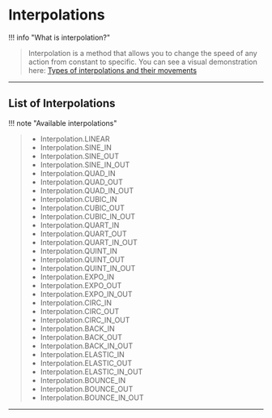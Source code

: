 # Interpolations

!!! info "What is interpolation?"
> Interpolation is a method that allows you to change the speed of any action from constant to specific.
> You can see a visual demonstration here: [Types of interpolations and their movements](https://easings.net/)

---

## List of Interpolations

!!! note "Available interpolations"
> - Interpolation.LINEAR
> - Interpolation.SINE_IN
> - Interpolation.SINE_OUT
> - Interpolation.SINE_IN_OUT
> - Interpolation.QUAD_IN
> - Interpolation.QUAD_OUT
> - Interpolation.QUAD_IN_OUT
> - Interpolation.CUBIC_IN
> - Interpolation.CUBIC_OUT
> - Interpolation.CUBIC_IN_OUT
> - Interpolation.QUART_IN
> - Interpolation.QUART_OUT
> - Interpolation.QUART_IN_OUT
> - Interpolation.QUINT_IN
> - Interpolation.QUINT_OUT
> - Interpolation.QUINT_IN_OUT
> - Interpolation.EXPO_IN
> - Interpolation.EXPO_OUT
> - Interpolation.EXPO_IN_OUT
> - Interpolation.CIRC_IN
> - Interpolation.CIRC_OUT
> - Interpolation.CIRC_IN_OUT
> - Interpolation.BACK_IN
> - Interpolation.BACK_OUT
> - Interpolation.BACK_IN_OUT
> - Interpolation.ELASTIC_IN
> - Interpolation.ELASTIC_OUT
> - Interpolation.ELASTIC_IN_OUT
> - Interpolation.BOUNCE_IN
> - Interpolation.BOUNCE_OUT
> - Interpolation.BOUNCE_IN_OUT

---
